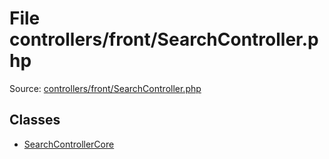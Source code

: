 File controllers/front/SearchController.php
=========

Source: [controllers/front/SearchController.php](https://github.com/PrestaShop/PrestaShop/blob/1.5.0.17/controllers/front/SearchController.php)


Classes
-------

* [SearchControllerCore](class.SearchControllerCore.md)

